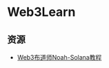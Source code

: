 # Web3Learn

## 资源

- [Web3布道师Noah-Solana教程](https://www.bilibili.com/video/BV1e6cMerEAy/?spm_id_from=333.337.search-card.all.click&vd_source=9e7f96609fdf67741d9bbf68913badca)


